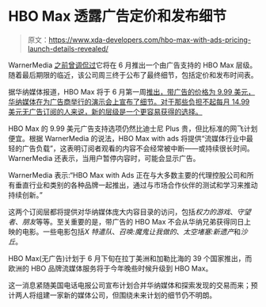 # HBO Max 透露广告定价和发布细节

> 原文：<https://www.xda-developers.com/hbo-max-with-ads-pricing-launch-details-revealed/>

WarnerMedia [之前曾调侃过](https://www.xda-developers.com/hbo-max-ad-supported-plan-june/)它将在 6 月推出一个由广告支持的 HBO Max 层级。随着最后期限的临近，该公司周三终于公布了最终细节，包括定价和发布时间表。

据华纳媒体报道，HBO Max 将于 6 月第一周[推出，带广告的价格为 9.99 美元，华纳媒体在为广告商举行的演示会上宣布了细节。对于那些负担不起每月 14.99 美元无广告订阅的人来说，新的层级是一个更容易获得的选择。](https://pressroom.warnermedia.com/us/media-release/hbo-max-announces-ad-supported-tier-pricing-previews-new-original-series-and-content)

HBO Max 的 9.99 美元广告支持选项仍然比迪士尼 Plus 贵，但比标准的网飞计划便宜。根据 WarnerMedia 的说法，HBO Max with ads 将提供“流媒体行业中最轻的广告负载”，这表明订阅者观看的内容不会经常被中断——或持续很长时间。WarnerMedia 还表示，当用户暂停内容时，可能会显示广告。

WarnerMedia 表示:“HBO Max with Ads 正在与大多数主要的代理控股公司和所有垂直行业和类别的各种品牌一起推出，通过与市场合作伙伴的测试和学习来推动持续创新。”

这两个订阅层都将提供对华纳媒体庞大内容目录的访问，包括*权力的游戏*、*守望者*、*朋友*等等。至关重要的是，带广告的 HBO Max 不会从华纳兄弟获得同日上映的电影。一些电影包括*X 特遣队*、*召唤:魔鬼让我做的*、*太空堵塞:新遗产*和*沙丘*。

HBO Max(无广告)计划于 6 月下旬在拉丁美洲和加勒比海的 39 个国家推出，而欧洲的 HBO 品牌流媒体服务将于今年晚些时候升级到 HBO Max。

这一消息紧随美国电话电报公司宣布计划合并华纳媒体和探索发现的交易而来；预计两人将组建一家新的媒体公司，但围绕未来计划的细节仍不明朗。